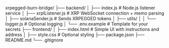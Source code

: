 xrpegged-burn-bridge/
├── backend/
│   ├── index.js             # Node.js listener service
│   ├── xrplListener.js      # XRP WebSocket connection + memo parsing
│   ├── solanaSender.js      # Sends XRPEGGED tokens
│   ├── utils/
│   │   └── logger.js        # Optional logging
│   └── .env.example         # Template for your secrets
├── frontend/
│   ├── index.html           # Simple UI with instructions and address
│   ├── style.css            # Optional styling
├── package.json
├── README.md
└── .gitignore
